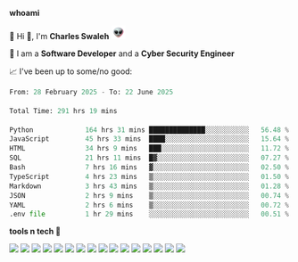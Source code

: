 **whoami**

🤪 Hi 👋, I'm **Charles Swaleh** <img src="alien.gif" height="25px">

🤖 I am a **Software Developer** and a **Cyber Security Engineer**

📈 I've been up to some/no good:

<!--START_SECTION:waka-->

```python
From: 28 February 2025 - To: 22 June 2025

Total Time: 291 hrs 19 mins

Python             164 hrs 31 mins ██████████████░░░░░░░░░░░   56.48 %
JavaScript         45 hrs 33 mins  ████░░░░░░░░░░░░░░░░░░░░░   15.64 %
HTML               34 hrs 9 mins   ███░░░░░░░░░░░░░░░░░░░░░░   11.72 %
SQL                21 hrs 11 mins  █▓░░░░░░░░░░░░░░░░░░░░░░░   07.27 %
Bash               7 hrs 16 mins   ▓░░░░░░░░░░░░░░░░░░░░░░░░   02.50 %
TypeScript         4 hrs 23 mins   ▒░░░░░░░░░░░░░░░░░░░░░░░░   01.50 %
Markdown           3 hrs 43 mins   ▒░░░░░░░░░░░░░░░░░░░░░░░░   01.28 %
JSON               2 hrs 9 mins    ▒░░░░░░░░░░░░░░░░░░░░░░░░   00.74 %
YAML               2 hrs 6 mins    ▒░░░░░░░░░░░░░░░░░░░░░░░░   00.72 %
.env file          1 hr 29 mins    ░░░░░░░░░░░░░░░░░░░░░░░░░   00.51 %
```

<!--END_SECTION:waka-->


**tools n tech 🔭**

![](https://img.shields.io/badge/OS-Linux-informational?style=flat&logo=linux&logoColor=white&color=800020)
![](https://img.shields.io/badge/Code-JavaScript-informational?style=flat&logo=javascript&logoColor=white&color=800020)
![](https://img.shields.io/badge/Code-Python-informational?style=flat&logo=python&logoColor=white&color=800020)
![](https://img.shields.io/badge/Code-C-informational?style=flat&logo=c&logoColor=white&color=800020)
![](https://img.shields.io/badge/Code-Ruby-informational?style=flat&logo=ruby&logoColor=white&color=800020)
![](https://img.shields.io/badge/Code-Go-informational?style=flat&logo=go&logoColor=white&color=800020)
![](https://img.shields.io/badge/Framework-React-informational?style=flat&logo=react&logoColor=white&color=800020)
![](https://img.shields.io/badge/Framework-Django-informational?style=flat&logo=django&logoColor=white&color=800020)
![](https://img.shields.io/badge/Framework-Flask-informational?style=flat&logo=flask&logoColor=white&color=800020)
![](https://img.shields.io/badge/Framework-Rails-informational?style=flat&logo=Ruby&logoColor=white&color=800020)
![](https://img.shields.io/badge/Shell-Bash-informational?style=flat&logo=gnu-bash&logoColor=white&color=800020)
![](https://img.shields.io/badge/DB-PostgreSQL-informational?style=flat&logo=postgresql&logoColor=white&color=800020)
![](https://img.shields.io/badge/DB-MySQL-informational?style=flat&logo=mysql&logoColor=white&color=800020)
![](https://img.shields.io/badge/CI/CD-Docker-informational?style=flat&logo=docker&logoColor=white&color=800020)
![](https://img.shields.io/badge/CI/CD-Kubernetes-informational?style=flat&logo=kubernetes&logoColor=white&color=800020)
![](https://img.shields.io/badge/CI/CD-Jenkins-informational?style=flat&logo=jenkins&logoColor=white&color=800020)

<!-- **stats 🔭**

[![Charles's GitHub stats](https://github-readme-stats.vercel.app/api?username=mashm3ll0w&count_private=true&show_icons=true&theme=maroongold&include_all_commits=true)](https://github.com/anuraghazra/github-readme-stats)             [![Top Langs](https://github-readme-stats.vercel.app/api/top-langs/?username=mashm3ll0w&layout=compact&theme=maroongold&langs_count=6)](https://github.com/anuraghazra/github-readme-stats) -->
